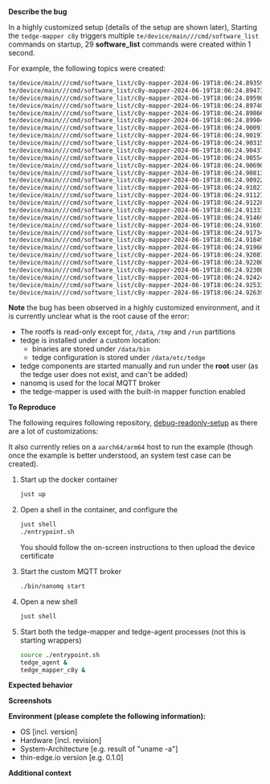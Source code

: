 **Describe the bug**
<!-- A clear and concise description of what the bug is.  -->

In a highly customized setup (details of the setup are shown later), Starting the `tedge-mapper c8y` triggers multiple `te/device/main///cmd/software_list` commands on startup, 29 **software_list** commands were created within 1 second.

For example, the following topics were created:

```sh
te/device/main///cmd/software_list/c8y-mapper-2024-06-19T18:06:24.893595279Z
te/device/main///cmd/software_list/c8y-mapper-2024-06-19T18:06:24.894731237Z
te/device/main///cmd/software_list/c8y-mapper-2024-06-19T18:06:24.895986612Z
te/device/main///cmd/software_list/c8y-mapper-2024-06-19T18:06:24.897403279Z
te/device/main///cmd/software_list/c8y-mapper-2024-06-19T18:06:24.898662695Z
te/device/main///cmd/software_list/c8y-mapper-2024-06-19T18:06:24.899841445Z
te/device/main///cmd/software_list/c8y-mapper-2024-06-19T18:06:24.900913403Z
te/device/main///cmd/software_list/c8y-mapper-2024-06-19T18:06:24.901975486Z
te/device/main///cmd/software_list/c8y-mapper-2024-06-19T18:06:24.903152694Z
te/device/main///cmd/software_list/c8y-mapper-2024-06-19T18:06:24.904377861Z
te/device/main///cmd/software_list/c8y-mapper-2024-06-19T18:06:24.905543861Z
te/device/main///cmd/software_list/c8y-mapper-2024-06-19T18:06:24.906903694Z
te/device/main///cmd/software_list/c8y-mapper-2024-06-19T18:06:24.90813136Z
te/device/main///cmd/software_list/c8y-mapper-2024-06-19T18:06:24.909227068Z
te/device/main///cmd/software_list/c8y-mapper-2024-06-19T18:06:24.910274943Z
te/device/main///cmd/software_list/c8y-mapper-2024-06-19T18:06:24.911272818Z
te/device/main///cmd/software_list/c8y-mapper-2024-06-19T18:06:24.912283985Z
te/device/main///cmd/software_list/c8y-mapper-2024-06-19T18:06:24.913332985Z
te/device/main///cmd/software_list/c8y-mapper-2024-06-19T18:06:24.914694693Z
te/device/main///cmd/software_list/c8y-mapper-2024-06-19T18:06:24.916071984Z
te/device/main///cmd/software_list/c8y-mapper-2024-06-19T18:06:24.917349984Z
te/device/main///cmd/software_list/c8y-mapper-2024-06-19T18:06:24.918492192Z
te/device/main///cmd/software_list/c8y-mapper-2024-06-19T18:06:24.919662234Z
te/device/main///cmd/software_list/c8y-mapper-2024-06-19T18:06:24.920877775Z
te/device/main///cmd/software_list/c8y-mapper-2024-06-19T18:06:24.922001275Z
te/device/main///cmd/software_list/c8y-mapper-2024-06-19T18:06:24.923084441Z
te/device/main///cmd/software_list/c8y-mapper-2024-06-19T18:06:24.924247525Z
te/device/main///cmd/software_list/c8y-mapper-2024-06-19T18:06:24.925334524Z
te/device/main///cmd/software_list/c8y-mapper-2024-06-19T18:06:24.926390358Z
```

**Note** the bug has been observed in a highly customized environment, and it is currently unclear what is the root cause of the error:

* The rootfs is read-only except for, `/data`, `/tmp` and `/run` partitions
* tedge is installed under a custom location:
    * binaries are stored under `/data/bin`
    * tedge configuration is stored under `/data/etc/tedge`
* tedge components are started manually and run under the **root** user (as the tedge user does not exist, and can't be added)
* nanomq is used for the local MQTT broker
* the tedge-mapper is used with the built-in mapper function enabled


**To Reproduce**
<!-- Steps to reproduce the behavior. The more detail you add here, the better we can reproduce the bug. -->

The following requires following repository, [debug-readonly-setup](https://github.com/thin-edge/debug-readonly-setup) as there are a lot of customizations:

It also currently relies on a `aarch64/arm64` host to run the example (though once the example is better understood, an system test case can be created).

1. Start up the docker container

    ```sh
    just up
    ```

2. Open a shell in the container, and configure the

    ```sh
    just shell
    ./entrypoint.sh
    ```

    You should follow the on-screen instructions to then upload the device certificate

3. Start the custom MQTT broker

    ```sh
    ./bin/nanomq start
    ```

4. Open a new shell

    ```sh
    just shell
    ```

5. Start both the tedge-mapper and tedge-agent processes (not this is starting wrappers)

    ```sh
    source ./entrypoint.sh
    tedge_agent &
    tedge_mapper_c8y &
    ```

**Expected behavior**
<!-- A clear and concise description of what you expected to happen. -->

**Screenshots**
<!-- If applicable, add screenshots to help explain your problem. -->

**Environment (please complete the following information):**
 - OS [incl. version]
 - Hardware [incl. revision]
 - System-Architecture [e.g. result of "uname -a"]
 - thin-edge.io version [e.g. 0.1.0]

**Additional context**
<!-- Add any other context about the problem here. -->
